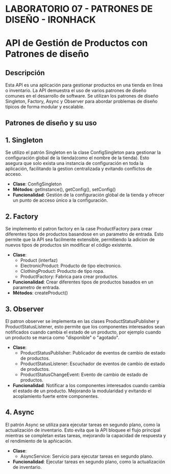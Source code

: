 # LABORATORIO 07 - PATRONES DE DISEÑO - IRONHACK
# API de Gestión de Productos con Patrones de diseño

## Descripción
Esta API es una aplicación para gestionar productos en una tienda en línea o inventario. La API demuestra el uso de varios patrones de diseño comunes en el desarrollo de software.
Se utilizan los patrones de diseño Singleton, Factory, Async y Observer para abordar problemas de diseño típicos de forma modular y escalable.

## Patrones de diseño y su uso

## 1. Singleton
Se utilizo el patrón Singleton en la clase ConfigSingleton para gestionar la configuración global de la tienda(como el nombre de la tienda). Esto asegura que solo exista una instancia de configuración en toda la aplicación, facilitando la gestion centralizada y evitando conflictos de acceso.

- **Clase**: ConfigSingleton
- **Métodos**: getInstance(), getConfig(), setConfig()
- **Funcionalidad**: Gestión de la configuración global de la tienda y ofrecer un punto de acceso único a la configuración.

## 2. Factory
Se implemento el patron factory en la case ProductFactory para crear diferentes tipos de productos basandose en un parametro de entrada. Esto permite que la API sea facilmente extensible, permitiendo la adicion de nuevos tipos de productos sin modificar el código existente.

- **Clase**: 
  - Product (interfaz)
  - ElectronicProduct: Producto de tipo electronico.
  - ClothingProduct: Producto de tipo ropa.
  - ProductFactory: Fabrica para crear productos.
- **Funcionalidad**: Crear diferentes tipos de productos basados en un parametro de entrada.
- **Métodos**: createProduct()

## 3. Observer
El patron observer se implementa en las clases ProductStatusPublisher y ProductStatusListener, esto permite que los componentes interesados sean notificados cuando cambia el estado de un producto, por ejemplo cuando un producto se marca como "disponible" o "agotado".

- **Clase**: 
  - ProductStatusPublisher: Publicador de eventos de cambio de estado de productos.
  - ProductStatusListener: Escuchador de eventos de cambio de estado de productos.
  - ProductStatusChangeEvent: Evento de cambio de estado de productos.
- **Funcionalidad**: Notificar a los componentes interesados cuando cambia el estado de un producto. Mejorando la modularidad y evitando el acoplamiento fuerte entre componentes.

## 4. Async
El patrón Async se utiliza para ejecutar tareas en segundo plano, como la actualización de inventario. Esto evita que la API bloquee el flujo principal mientras se completan estas tareas, mejorando la capacidad de respuesta y el rendimiento de la apñicación.

- **Clase**: 
  - AsyncService: Servicio para ejecutar tareas en segundo plano.
- **Funcionalidad**: Ejecutar tareas en segundo plano, como la actualización de inventario.


